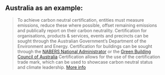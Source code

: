 ## Australia as an example:

> To achieve carbon neutral certification, entities must measure emissions, reduce these where possible, offset remaining emissions and publically report on their carbon neutrality.
> Certification for organisations, products & services, events and precincts can be sought through the Australian Government’s Department of the Environment and Energy.
> Certification for buildings can be sought through the [NABERS National Administrator](https://nabers.gov.au/) or the [Green Building Council of Australia](http://new.gbca.org.au/)
> Certification allows for the use of the certification trade mark, which can be used to showcase carbon neutral status and climate leadership.
> [More info](https://www.environment.gov.au/climate-change/government/carbon-neutral/certification)
